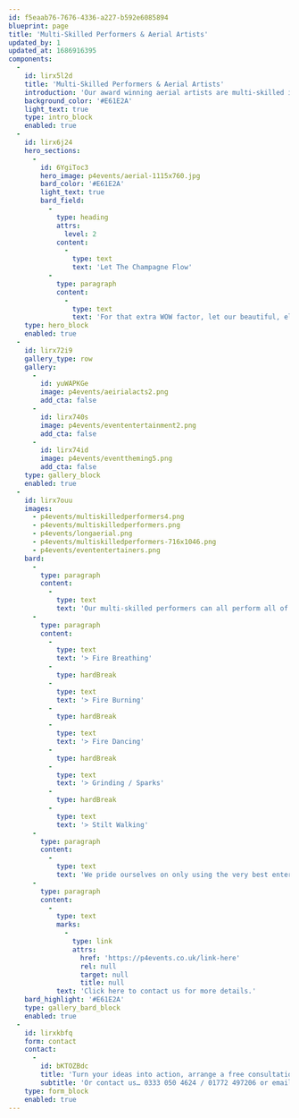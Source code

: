 ```yaml
---
id: f5eaab76-7676-4336-a227-b592e6085894
blueprint: page
title: 'Multi-Skilled Performers & Aerial Artists'
updated_by: 1
updated_at: 1686916395
components:
  -
    id: lirx5l2d
    title: 'Multi-Skilled Performers & Aerial Artists'
    introduction: 'Our award winning aerial artists are multi-skilled in a number of disciplines and are simply perfect for marquee events. With silks that beautifully complement the marquee linings available in a whole range of stunning colours, what better way to make an impact. Our multi-skilled performers are an ideal way to ensure your entertainment budget stretches as far as possible. Skilled in multiple disciplines they can breathe fire, body burn, and even perform a choreographed dance routine to accompany your musical entertainment.'
    background_color: '#E61E2A'
    light_text: true
    type: intro_block
    enabled: true
  -
    id: lirx6j24
    hero_sections:
      -
        id: 6YgiToc3
        hero_image: p4events/aerial-1115x760.jpg
        bard_color: '#E61E2A'
        light_text: true
        bard_field:
          -
            type: heading
            attrs:
              level: 2
            content:
              -
                type: text
                text: 'Let The Champagne Flow'
          -
            type: paragraph
            content:
              -
                type: text
                text: 'For that extra WOW factor, let our beautiful, elegant aerial artists dazzle guests on arrival as they pour champagne whilst suspended from an aerial hoop.'
    type: hero_block
    enabled: true
  -
    id: lirx72i9
    gallery_type: row
    gallery:
      -
        id: yuWAPKGe
        image: p4events/aeirialacts2.png
        add_cta: false
      -
        id: lirx740s
        image: p4events/evententertainment2.png
        add_cta: false
      -
        id: lirx74id
        image: p4events/eventtheming5.png
        add_cta: false
    type: gallery_block
    enabled: true
  -
    id: lirx7ouu
    images:
      - p4events/multiskilledperformers4.png
      - p4events/multiskilledperformers.png
      - p4events/longaerial.png
      - p4events/multiskilledperformers-716x1046.png
      - p4events/evententertainers.png
    bard:
      -
        type: paragraph
        content:
          -
            type: text
            text: 'Our multi-skilled performers can all perform all of the following, with a range of striking costumes available to suit any theme:'
      -
        type: paragraph
        content:
          -
            type: text
            text: '> Fire Breathing'
          -
            type: hardBreak
          -
            type: text
            text: '> Fire Burning'
          -
            type: hardBreak
          -
            type: text
            text: '> Fire Dancing'
          -
            type: hardBreak
          -
            type: text
            text: '> Grinding / Sparks'
          -
            type: hardBreak
          -
            type: text
            text: '> Stilt Walking'
      -
        type: paragraph
        content:
          -
            type: text
            text: 'We pride ourselves on only using the very best entertainers in the industry who all come complete with full insurance and risk assessments. So the only thing you need to worry about is enjoying the show.'
      -
        type: paragraph
        content:
          -
            type: text
            marks:
              -
                type: link
                attrs:
                  href: 'https://p4events.co.uk/link-here'
                  rel: null
                  target: null
                  title: null
            text: 'Click here to contact us for more details.'
    bard_highlight: '#E61E2A'
    type: gallery_bard_block
    enabled: true
  -
    id: lirxkbfq
    form: contact
    contact:
      -
        id: bKTOZBdc
        title: 'Turn your ideas into action, arrange a free consultation'
        subtitle: 'Or contact us… 0333 050 4624 / 01772 497206 or email us: info@p4events.co.uk'
    type: form_block
    enabled: true
---
```

